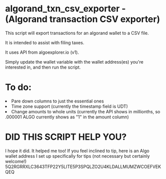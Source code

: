 # algorand_txn_csv_exporter - (Algorand transaction CSV exporter)

This script will export transactions for an algorand wallet to a CSV file.  

It is intended to assist with filing taxes.

It uses API from algoexplorer.io (v1).

Simply update the wallet variable with the wallet address(es) you're interested in, and then run the script.

# To do:
<li>Pare down columns to just the essential ones</li>
<li>Time zone support (currently the timestamp field is UDT)</li>
<li>Change amounts to whole units (currently the API shows in millionths, so .000001 ALGO currently shows as "1" in the amount column)</li>

# DID THIS SCRIPT HELP YOU?
I hope it did. It helped me too! If you feel inclined to tip, here is an Algo wallet address I set up specifically for tips (not necessary but certainly welcome!)
5Q2RGRRXLC3643TFP22Y5LITE5P3SPQLZO2U4KLDALLMUMZWCOEFVEKQEQ
